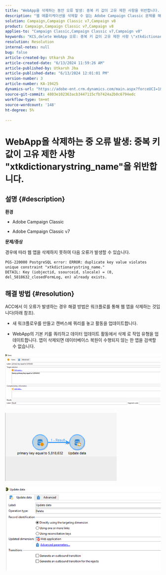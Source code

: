 ```yaml
---
title: "WebApp을 삭제하는 동안 오류 발생: 중복 키 값이 고유 제한 사항을 위반합니다. \"xtkdictionarystring_name\""
description: "웹 애플리케이션을 삭제할 수 없는 Adobe Campaign Classic 문제를 해결하는 방법에 대해 알아봅니다."
solution: Campaign,Campaign Classic v7,Campaign v8
product: Campaign,Campaign Classic v7,Campaign v8
applies-to: "Campaign Classic,Campaign Classic v7,Campaign v8"
keywords: "KCS,delete WebApp 오류: 중복 키 값이 고유 제한 사항 \"xtkdictionarystring_name\"을(를) 위반합니다."
resolution: Resolution
internal-notes: null
bug: false
article-created-by: Utkarsh Jha
article-created-date: "6/13/2024 11:59:26 AM"
article-published-by: Utkarsh Jha
article-published-date: "6/13/2024 12:01:01 PM"
version-number: 3
article-number: KA-19425
dynamics-url: "https://adobe-ent.crm.dynamics.com/main.aspx?forceUCI=1&pagetype=entityrecord&etn=knowledgearticle&id=c9c2c35d-7c29-ef11-840a-00224808decd"
source-git-commit: 4803e102363acb3447115cfb7424a2b0c6794edc
workflow-type: tm+mt
source-wordcount: '148'
ht-degree: 5%

---
```


# WebApp을 삭제하는 중 오류 발생: 중복 키 값이 고유 제한 사항 &quot;xtkdictionarystring_name&quot;을 위반합니다.

## 설명 {#description}


<b>환경</b>

- Adobe Campaign Classic

- Adobe Campaign Classic v7

<b>문제/증상</b>

경우에 따라 웹 앱을 삭제하지 못하여 다음 오류가 발생할 수 있습니다.




```
PGS-220000 PostgreSQL error: ERROR: duplicate key value violates unique constraint "xtkdictionarystring_name."
DETAIL: Key (iobjectid, ssourceid, slocale) = (0, del_5818632_closedFormLog, en) already exists.
```





## 해결 방법 {#resolution}


ACC에서 이 오류가 발생하는 경우 해결 방법은 워크플로를 통해 웹 앱을 삭제하는 것입니다(아래 참조).

- 새 워크플로우를 만들고 캔버스에 쿼리를 놓고 활동을 업데이트합니다.

- WebApp의 기본 키를 쿼리하고 데이터 업데이트 활동에서 삭제 로 작업 유형을 업데이트합니다. 앱이 삭제되면 데이터베이스 복원이 수행되지 않는 한 앱을 검색할 수 없습니다.

![](assets/5cd987f7-8acf-ec11-a7b5-0022480a8e40.png)

![](assets/bf56c710-8bcf-ec11-a7b5-0022480a8e40.png)



![](assets/da9b0818-8bcf-ec11-a7b5-0022480a8e40.png)

